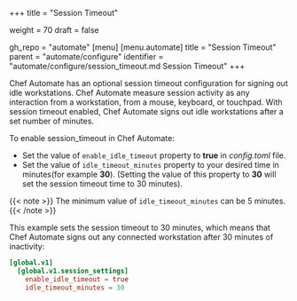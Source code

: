+++
title = "Session Timeout"

weight = 70
draft = false

gh_repo = "automate"
[menu]
  [menu.automate]
    title = "Session Timeout"
    parent = "automate/configure"
    identifier = "automate/configure/session_timeout.md Session Timeout"
+++

Chef Automate has an optional session timeout configuration for signing out idle workstations. Chef Automate measure session activity as any interaction from a workstation, from a mouse, keyboard, or touchpad. With session timeout enabled, Chef Automate signs out idle workstations after a set number of minutes.

To enable session_timeout in Chef Automate:

- Set the value of `enable_idle_timeout` property to **true** in *config.toml* file.
- Set the value of `idle_timeout_minutes` property to your desired time in minutes(for example **30**). (Setting the value of this property to **30** will set the session timeout time to 30 minutes).

{{< note >}}
The minimum value of `idle_timeout_minutes` can be 5 minutes.
{{< /note >}}

This example sets the session timeout to 30 minutes, which means that Chef Automate signs out any connected workstation after 30 minutes of inactivity:

```toml
[global.v1]
  [global.v1.session_settings]
    enable_idle_timeout = true
    idle_timeout_minutes = 30
```
